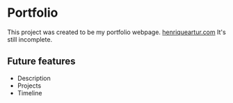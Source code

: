 # Portfolio

This project was created to be my portfolio webpage. [henriqueartur.com](https://henriqueartur.com)
It's still incomplete.

## Future features

* Description
* Projects
* Timeline